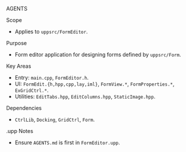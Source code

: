 AGENTS

Scope
- Applies to `uppsrc/FormEditor`.

Purpose
- Form editor application for designing forms defined by `uppsrc/Form`.

Key Areas
- Entry: `main.cpp`, `FormEditor.h`.
- UI: `FormEdit.{h,hpp,cpp,lay,iml}`, `FormView.*`, `FormProperties.*`, `ExGridCtrl.*`.
- Utilities: `EditTabs.hpp`, `EditColumns.hpp`, `StaticImage.hpp`.

Dependencies
- `CtrlLib`, `Docking`, `GridCtrl`, `Form`.

.upp Notes
- Ensure `AGENTS.md` is first in `FormEditor.upp`.


